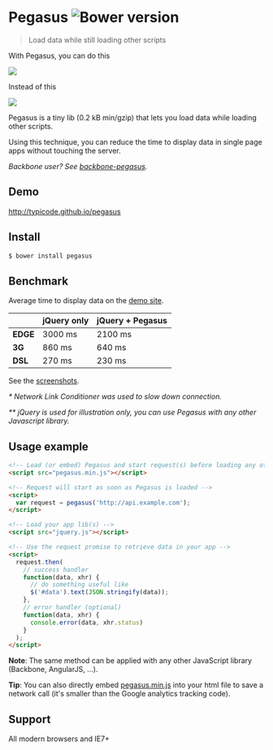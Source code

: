 # Pegasus ![Bower version](http://img.shields.io/badge/bower%20package-0.1.6-brightgreen.svg?style=flat)

> Load data while still loading other scripts

With Pegasus, you can do this

[![](http://i.imgur.com/8sVBtnB.png)](http://typicode.github.io/pegasus/)

Instead of this

[![](http://i.imgur.com/ves4uIf.png)](http://typicode.github.io/pegasus/)

Pegasus is a tiny lib (0.2 kB min/gzip) that lets you load data while loading other scripts. 

Using this technique, you can reduce the time to display data in single page apps without touching the server.

_Backbone user? See [backbone-pegasus](https://github.com/typicode/backbone-pegasus)._

## Demo

http://typicode.github.io/pegasus

## Install

```bash
$ bower install pegasus
```

## Benchmark

Average time to display data on the [demo site](http://typicode.github.io/pegasus).

|             | jQuery only  | jQuery + Pegasus  |
|:------------|:-------------|:------------------|
|__EDGE__     | 3000 ms      | 2100 ms           |
|__3G__       | 860 ms       | 640 ms            |
|__DSL__      | 270 ms       | 230 ms            | 

See the [screenshots](http://typicode.github.io/pegasus).

_* Network Link Conditioner was used to slow down connection._

_** jQuery is used for illustration only, you can use Pegasus with any other Javascript library._

## Usage example

```html
<!-- Load (or embed) Pegasus and start request(s) before loading any other script -->
<script src="pegasus.min.js"></script>

<!-- Request will start as soon as Pegasus is loaded -->
<script>
  var request = pegasus('http://api.example.com');
</script>

<!-- Load your app lib(s) -->
<script src="jquery.js"></script>

<!-- Use the request promise to retrieve data in your app -->
<script>
  request.then(
    // success handler
    function(data, xhr) {
      // do something useful like
      $('#data').text(JSON.stringify(data));
    },
    // error handler (optional)
    function(data, xhr) {
      console.error(data, xhr.status)
    }
  );
</script>
```

__Note__: The same method can be applied with any other JavaScript library (Backbone, AngularJS, ...).

__Tip__: You can also directly embed [pegasus.min.js](https://github.com/typicode/pegasus/blob/master/pegasus.min.js) into your html file to save a network call (it's smaller than the Google analytics tracking code).

## Support

All modern browsers and IE7+
